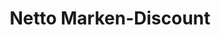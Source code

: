 ---
title: "Netto Marken-Discount"
url: /dresden/netto-marken-discount-weinboehlaer-strasse/
shop: Supermarkt
---